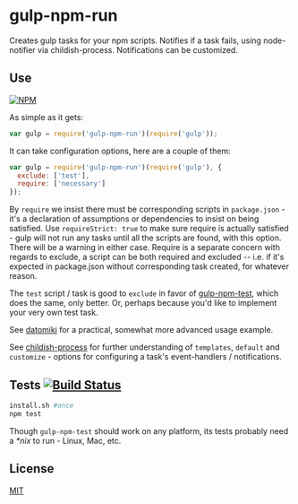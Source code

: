 # gulp-npm-run

Creates gulp tasks for your npm scripts.
Notifies if a task fails, using node-notifier via childish-process.
Notifications can be customized.

## Use

[![NPM](https://nodei.co/npm/gulp-npm-run.png?mini=true)](https://www.npmjs.org/package/gulp-npm-run)

As simple as it gets:

```javascript
var gulp = require('gulp-npm-run')(require('gulp'));
```

It can take configuration options, here are a couple of them:

```javascript
var gulp = require('gulp-npm-run')(require('gulp'), {
  exclude: ['test'],
  require: ['necessary']
});
```

By `require` we insist there must be corresponding scripts in `package.json` -
it's a declaration of assumptions or dependencies to insist on being satisfied.
Use `requireStrict: true` to make sure require is actually satisfied -
gulp will not run any tasks until all the scripts are found, with this option.
There will be a warning in either case.  Require is a separate concern
with regards to exclude, a script can be both required and excluded -- i.e.
if it's expected in package.json without corresponding task created,
for whatever reason.

The `test` script / task is good to `exclude` in favor of
[gulp-npm-test](https://github.com/orlin/gulp-npm-test),
which does the same, only better.
Or, perhaps because you'd like to implement your very own test task.

See [datomiki](https://github.com/datomicon/datomiki)
for a practical, somewhat more advanced usage example.

See [childish-process](https://github.com/orlin/childish-process)
for further understanding of `templates`, `default` and `customize` - options
for configuring a task's event-handlers / notifications.

## Tests [![Build Status](https://img.shields.io/travis/orlin/gulp-npm-run.svg?style=flat)](http://travis-ci.org/orlin/gulp-npm-run)

```sh
install.sh #once
npm test
```

Though `gulp-npm-test` should work on any platform, its tests probably
need a _*nix_ to run - Linux, Mac, etc.

## License

[MIT](http://orlin.mit-license.org)
